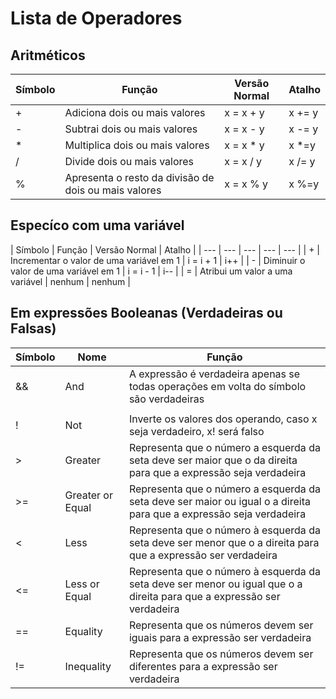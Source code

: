 # Lista de Operadores

## Aritméticos

| Símbolo | Função | Versão Normal | Atalho |
| --- | --- | --- | --- | 
| + | Adiciona dois ou mais valores | x = x + y | x += y |
| - | Subtrai dois ou mais valores | x = x - y | x -= y |
| * | Multiplica dois ou mais valores | x = x * y | x *=y |
| / | Divide dois ou mais valores | x = x / y | x /= y |
| % | Apresenta o resto da divisão de dois ou mais valores | x = x % y | x %=y |

## Especíco com uma variável

| Símbolo | Função | Versão Normal | Atalho |
| --- | --- | --- | --- | --- |
| + | Incrementar o valor de uma variável em 1 | i = i + 1 | i++ |
| - | Diminuir o valor de uma variável em 1 | i = i - 1 | i-- |
| = | Atribui um valor a uma variável | nenhum | nenhum |

## Em expressões Booleanas (Verdadeiras ou Falsas)

| Símbolo | Nome | Função | 
| --- | --- | --- |
| && | And | A expressão é verdadeira apenas se todas operações em volta do símbolo são verdadeiras | 
| || | Or | Expressão é verdadeira se pelo menos uma das operações em volta do símbolo é verdadeira |
| ! | Not | Inverte os valores dos operando, caso x seja verdadeiro, x! será falso |
| > | Greater | Representa que o número a esquerda da seta deve ser maior que o da direita para que a expressão seja verdadeira  |
| >= | Greater or Equal | Representa que o número a esquerda da seta deve ser maior ou igual o a direita para que a expressão seja verdadeira |
| < | Less | Representa que o número à esquerda da seta deve ser menor que o a direita para que a expressão ser verdadeira |
| <= | Less or Equal | Representa que o número à esquerda da seta deve ser menor ou igual que o a direita para que a expressão ser verdadeira |
| == | Equality | Representa que os números devem ser iguais para a expressão ser verdadeira |
| != | Inequality | Representa que os números devem ser diferentes para a expressão ser verdadeira |
